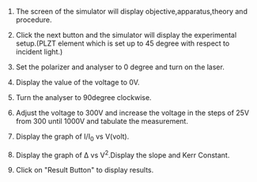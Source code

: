 1. The screen of the simulator will display objective,apparatus,theory and procedure.

2. Click the next button and the simulator will display the experimental setup.(PLZT element which is set up to 45 degree with respect to incident light.)

3. Set the polarizer and analyser to 0 degree and turn on the laser.

4. Display the value of the voltage to 0V.

5. Turn the analyser to 90degree clockwise.

6. Adjust the voltage to 300V and increase the voltage in the steps of 25V from 300 until 1000V and tabulate the measurement.

7. Display the graph of I/I<sub>0</sub> vs V(volt).

8. Display the graph of ∆ vs V<sup>2</sup>.Display the slope and Kerr Constant.

9. Click on "Result Button" to display results.

